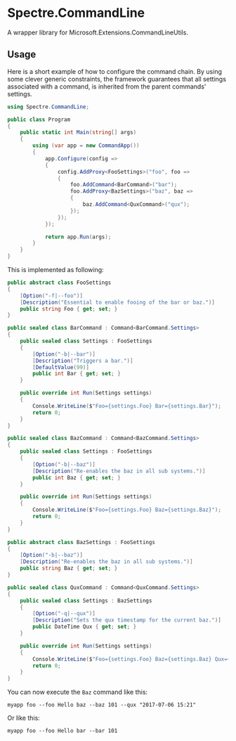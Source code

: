 # Spectre.CommandLine

A wrapper library for Microsoft.Extensions.CommandLineUtils.

## Usage

Here is a short example of how to configure the command chain.
By using some clever generic constraints, the framework guarantees that all settings associated 
with a command, is inherited from the parent commands' settings.

```csharp
using Spectre.CommandLine;

public class Program
{
    public static int Main(string[] args)
    {
        using (var app = new CommandApp())
        {
            app.Configure(config =>
            {
                config.AddProxy<FooSettings>("foo", foo =>
                {
                    foo.AddCommand<BarCommand>("bar");
                    foo.AddProxy<BazSettings>("baz", baz =>
                    {
                        baz.AddCommand<QuxCommand>("qux");
                    });
                });
            });

            return app.Run(args);
        }
    }
}
```

This is implemented as following:

```csharp
public abstract class FooSettings
{
    [Option("-f|--foo")]
    [Description("Essential to enable fooing of the bar or baz.")]
    public string Foo { get; set; }
}

public sealed class BarCommand : Command<BarCommand.Settings>
{
    public sealed class Settings : FooSettings
    {
        [Option("-b|--bar")]
        [Description("Triggers a bar.")]
        [DefaultValue(99)]
        public int Bar { get; set; }
    }

    public override int Run(Settings settings)
    {
        Console.WriteLine($"Foo={settings.Foo} Bar={settings.Bar}");
        return 0;
    }
}

public sealed class BazCommand : Command<BazCommand.Settings>
{
    public sealed class Settings : FooSettings
    {
        [Option("-b|--baz")]
        [Description("Re-enables the baz in all sub systems.")]
        public int Baz { get; set; }
    }

    public override int Run(Settings settings)
    {
        Console.WriteLine($"Foo={settings.Foo} Baz={settings.Baz}");
        return 0;
    }
}

public abstract class BazSettings : FooSettings
{
    [Option("-b|--baz")]
    [Description("Re-enables the baz in all sub systems.")]
    public string Baz { get; set; }
}

public sealed class QuxCommand : Command<QuxCommand.Settings>
{
    public sealed class Settings : BazSettings
    {
        [Option("-q|--qux")]
        [Description("Sets the qux timestamp for the current baz.")]
        public DateTime Qux { get; set; }
    }

    public override int Run(Settings settings)
    {
        Console.WriteLine($"Foo={settings.Foo} Baz={settings.Baz} Qux={settings.Qux}");
        return 0;
    }
}
```

You can now execute the `Baz` command like this:

```
myapp foo --foo Hello baz --baz 101 --qux "2017-07-06 15:21"
```

Or like this:

```
myapp foo --foo Hello bar --bar 101
```